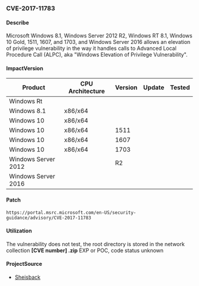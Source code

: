 ###  CVE-2017-11783

#### Describe

Microsoft Windows 8.1, Windows Server 2012 R2, Windows RT 8.1, Windows 10 Gold, 1511, 1607, and 1703, and Windows Server 2016 allows an elevation of privilege vulnerability in the way it handles calls to Advanced Local Procedure Call (ALPC), aka "Windows Elevation of Privilege Vulnerability".

#### ImpactVersion

| Product             | CPU Architecture | Version | Update | Tested |
| ------------------- | ---------------- | ------- | ------ | ------ |
| Windows Rt          |                  |         |        |        |
| Windows 8.1         | x86/x64          |         |        |        |
| Windows 10          | x86/x64          |         |        |        |
| Windows 10          | x86/x64          | 1511    |        |        |
| Windows 10          | x86/x64          | 1607    |        |        |
| Windows 10          | x86/x64          | 1703    |        |        |
| Windows Server 2012 |                  | R2      |        |        |
| Windows Server 2016 |                  |         |        |        |

#### Patch

```
https://portal.msrc.microsoft.com/en-US/security-guidance/advisory/CVE-2017-11783
```

#### Utilization

The vulnerability does not test, the root directory is stored in the network collection **[CVE number] .zip** EXP or POC, code status unknown

#### ProjectSource

- [Sheisback](https://github.com/Sheisback/CVE-2017-11783)

